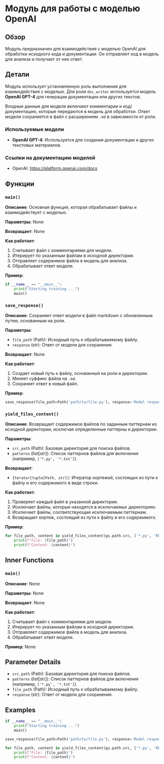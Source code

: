# Модуль для работы с моделью OpenAI

## Обзор

Модуль предназначен для взаимодействия с моделью OpenAI для обработки исходного кода и документации. Он отправляет код в модель для анализа и получает от нее ответ.

## Детали

Модуль использует установленную роль выполнения для взаимодействия с моделью. Для роли `doc_writer` используется модель **OpenAI GPT-4** для генерации документации или других текстов.

Входные данные для модели включают комментарии и код/документацию, которые передаются в модель для обработки. Ответ модели сохраняется в файл с расширением `.md` в зависимости от роли.

### Используемые модели

- **OpenAI GPT-4**: Используется для создания документации и других текстовых материалов.

### Ссылки на документацию моделей

- OpenAI: https://platform.openai.com/docs

## Функции

### `main()`

**Описание**: Основная функция, которая обрабатывает файлы и взаимодействует с моделью.

**Параметры**: None

**Возвращает**: None

**Как работает**:

1. Считывает файл с комментариями для модели.
2. Итерирует по указанным файлам в исходной директории.
3. Отправляет содержимое файла в модель для анализа.
4. Обрабатывает ответ модели.

**Пример**:

```python
if __name__ == "__main__":
    print("Starting training ...")
    main()
```

### `save_response()`

**Описание**: Сохраняет ответ модели в файл markdown с обновленным путем, основанным на роли.

**Параметры**:

- `file_path` (Path): Исходный путь к обрабатываемому файлу.
- `response` (str): Ответ от модели для сохранения.

**Возвращает**: None

**Как работает**:

1. Создает новый путь к файлу, основанный на роли и директории.
2. Меняет суффикс файла на `.md`.
3. Сохраняет ответ в новый файл.

**Пример**:

```python
save_response(file_path=Path('path/to/file.py'), response='Model response...', from_model='openai')
```

### `yield_files_content()`

**Описание**: Возвращает содержимое файлов по заданным паттернам из исходной директории, исключая определенные паттерны и директории.

**Параметры**:

- `src_path` (Path): Базовая директория для поиска файлов.
- `patterns` (list[str]): Список паттернов файлов для включения (например, `['*.py', '*.txt']`).

**Возвращает**: 
- `Iterator[tuple[Path, str]]`: Итератор кортежей, состоящих из пути к файлу и его содержимого в виде строки.

**Как работает**:

1. Проверяет каждый файл в указанной директории.
2. Исключает файлы, которые находятся в исключаемых директориях.
3. Исключает файлы, соответствующие исключаемым паттернам.
4. Возвращает кортеж, состоящий из пути к файлу и его содержимого.

**Пример**:

```python
for file_path, content in yield_files_content(gs.path.src, ['*.py', 'README.MD']):
    print(f"File: {file_path}")
    print(f"Content: {content}")
```

## Inner Functions

### `main()`

**Описание**:  None

**Параметры**: None

**Возвращает**: None

**Как работает**:

1.  Считывает файл с комментариями для модели.
2.  Итерирует по указанным файлам в исходной директории.
3.  Отправляет содержимое файла в модель для анализа.
4.  Обрабатывает ответ модели.

**Пример**:  None

## Parameter Details

- `src_path` (Path):  Базовая директория для поиска файлов.
- `patterns` (list[str]):  Список паттернов файлов для включения (например, `['*.py', '*.txt']`).
- `file_path` (Path):  Исходный путь к обрабатываемому файлу.
- `response` (str):  Ответ от модели для сохранения.

## Examples

```python
if __name__ == "__main__":
    print("Starting training ...")
    main()
```

```python
save_response(file_path=Path('path/to/file.py'), response='Model response...', from_model='openai')
```

```python
for file_path, content in yield_files_content(gs.path.src, ['*.py', 'README.MD']):
    print(f"File: {file_path}")
    print(f"Content: {content}")
```